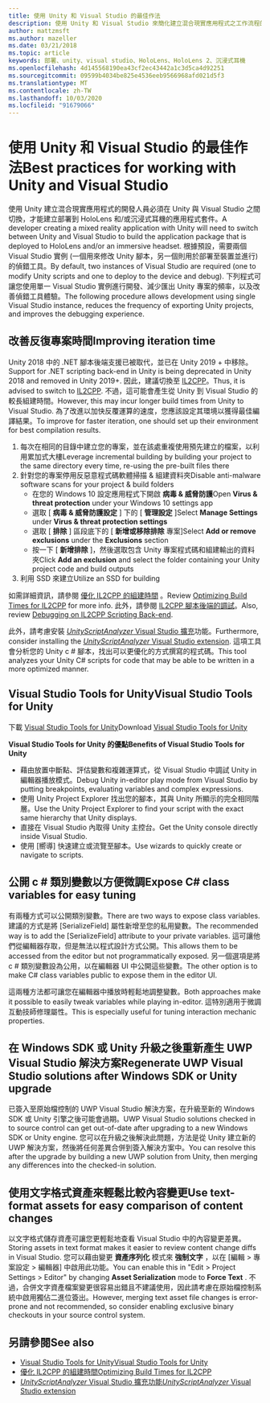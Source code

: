 ```yaml
---
title: 使用 Unity 和 Visual Studio 的最佳作法
description: 使用 Unity 和 Visual Studio 來簡化建立混合現實應用程式之工作流程的秘訣和訣竅。
author: mattzmsft
ms.author: mazeller
ms.date: 03/21/2018
ms.topic: article
keywords: 部署、unity、visual studio、HoloLens、HoloLens 2、沉浸式耳機
ms.openlocfilehash: 4d145568190ea43cf2ec43442a1c3d5ca4d92251
ms.sourcegitcommit: 09599b4034be825e4536eeb9566968afd021d5f3
ms.translationtype: MT
ms.contentlocale: zh-TW
ms.lasthandoff: 10/03/2020
ms.locfileid: "91679066"
---
```

# <a name="best-practices-for-working-with-unity-and-visual-studio"></a><span data-ttu-id="e1979-104">使用 Unity 和 Visual Studio 的最佳作法</span><span class="sxs-lookup"><span data-stu-id="e1979-104">Best practices for working with Unity and Visual Studio</span></span>

<span data-ttu-id="e1979-105">使用 Unity 建立混合現實應用程式的開發人員必須在 Unity 與 Visual Studio 之間切換，才能建立部署到 HoloLens 和/或沉浸式耳機的應用程式套件。</span><span class="sxs-lookup"><span data-stu-id="e1979-105">A developer creating a mixed reality application with Unity will need to switch between Unity and Visual Studio to build the application package that is deployed to HoloLens and/or an immersive headset.</span></span> <span data-ttu-id="e1979-106">根據預設，需要兩個 Visual Studio 實例 (一個用來修改 Unity 腳本，另一個則用於部署至裝置並進行) 的偵錯工具。</span><span class="sxs-lookup"><span data-stu-id="e1979-106">By default, two instances of Visual Studio are required (one to modify Unity scripts and one to deploy to the device and debug).</span></span> <span data-ttu-id="e1979-107">下列程式可讓您使用單一 Visual Studio 實例進行開發、減少匯出 Unity 專案的頻率，以及改善偵錯工具體驗。</span><span class="sxs-lookup"><span data-stu-id="e1979-107">The following procedure allows development using single Visual Studio instance, reduces the frequency of exporting Unity projects, and improves the debugging experience.</span></span>

## <a name="improving-iteration-time"></a><span data-ttu-id="e1979-108">改善反復專案時間</span><span class="sxs-lookup"><span data-stu-id="e1979-108">Improving iteration time</span></span>

<span data-ttu-id="e1979-109">Unity 2018 中的 .NET 腳本後端支援已被取代，並已在 Unity 2019 + 中移除。</span><span class="sxs-lookup"><span data-stu-id="e1979-109">Support for .NET scripting back-end in Unity is being deprecated in Unity 2018 and removed in Unity 2019+.</span></span> <span data-ttu-id="e1979-110">因此，建議切換至 [IL2CPP](https://docs.unity3d.com/Manual/IL2CPP.html)。</span><span class="sxs-lookup"><span data-stu-id="e1979-110">Thus, it is advised to switch to [IL2CPP](https://docs.unity3d.com/Manual/IL2CPP.html).</span></span> <span data-ttu-id="e1979-111">不過，這可能會產生從 Unity 到 Visual Studio 的較長組建時間。</span><span class="sxs-lookup"><span data-stu-id="e1979-111">However, this may incur longer build times from Unity to Visual Studio.</span></span> <span data-ttu-id="e1979-112">為了改進以加快反覆運算的速度，您應該設定其環境以獲得最佳編譯結果。</span><span class="sxs-lookup"><span data-stu-id="e1979-112">To improve for faster iteration, one should set up their environment for best compilation results.</span></span>

1) <span data-ttu-id="e1979-113">每次在相同的目錄中建立您的專案，並在該處重複使用預先建立的檔案，以利用累加式大樓</span><span class="sxs-lookup"><span data-stu-id="e1979-113">Leverage incremental building by building your project to the same directory every time, re-using the pre-built files there</span></span>
2) <span data-ttu-id="e1979-114">針對您的專案停用反惡意程式碼軟體掃描 & 組建資料夾</span><span class="sxs-lookup"><span data-stu-id="e1979-114">Disable anti-malware software scans for your project & build folders</span></span>
   - <span data-ttu-id="e1979-115">在您的 Windows 10 設定應用程式下開啟 **病毒 & 威脅防護**</span><span class="sxs-lookup"><span data-stu-id="e1979-115">Open **Virus & threat protection** under your Windows 10 settings app</span></span>
   - <span data-ttu-id="e1979-116">選取 [ **病毒 & 威脅防護設定** ] 下的 [ **管理設定** ]</span><span class="sxs-lookup"><span data-stu-id="e1979-116">Select **Manage Settings** under **Virus & threat protection settings**</span></span>
   - <span data-ttu-id="e1979-117">選取 [ **排除** ] 區段底下的 [ **新增或移除排除** 專案]</span><span class="sxs-lookup"><span data-stu-id="e1979-117">Select **Add or remove exclusions** under the **Exclusions** section</span></span>
   - <span data-ttu-id="e1979-118">按一下 [ **新增排除** ]，然後選取包含 Unity 專案程式碼和組建輸出的資料夾</span><span class="sxs-lookup"><span data-stu-id="e1979-118">Click **Add an exclusion** and select the folder containing your Unity project code and build outputs</span></span>
3) <span data-ttu-id="e1979-119">利用 SSD 來建立</span><span class="sxs-lookup"><span data-stu-id="e1979-119">Utilize an SSD for building</span></span>

<span data-ttu-id="e1979-120">如需詳細資訊，請參閱 [優化 IL2CPP 的組建時間](https://docs.unity3d.com/Manual/IL2CPP-OptimizingBuildTimes.html) 。</span><span class="sxs-lookup"><span data-stu-id="e1979-120">Review [Optimizing Build Times for IL2CPP](https://docs.unity3d.com/Manual/IL2CPP-OptimizingBuildTimes.html) for more info.</span></span> <span data-ttu-id="e1979-121">此外，請參閱 [IL2CPP 腳本後端的調試](https://docs.unity3d.com/Manual/windowsstore-debugging-il2cpp.html)。</span><span class="sxs-lookup"><span data-stu-id="e1979-121">Also, review [Debugging on IL2CPP Scripting Back-end](https://docs.unity3d.com/Manual/windowsstore-debugging-il2cpp.html).</span></span>

<span data-ttu-id="e1979-122">此外，請考慮安裝 [ *UnityScriptAnalyzer* Visual Studio 擴充](https://github.com/Microsoft/MixedRealityCompanionKit/tree/master/UnityScriptAnalyzer)功能。</span><span class="sxs-lookup"><span data-stu-id="e1979-122">Furthermore, consider installing the [*UnityScriptAnalyzer* Visual Studio extension](https://github.com/Microsoft/MixedRealityCompanionKit/tree/master/UnityScriptAnalyzer).</span></span> <span data-ttu-id="e1979-123">這項工具會分析您的 Unity c # 腳本，找出可以更優化的方式撰寫的程式碼。</span><span class="sxs-lookup"><span data-stu-id="e1979-123">This tool analyzes your Unity C# scripts for code that may be able to be written in a more optimized manner.</span></span>

## <a name="visual-studio-tools-for-unity"></a><span data-ttu-id="e1979-124">Visual Studio Tools for Unity</span><span class="sxs-lookup"><span data-stu-id="e1979-124">Visual Studio Tools for Unity</span></span>

<span data-ttu-id="e1979-125">下載 [Visual Studio Tools for Unity](https://docs.microsoft.com/visualstudio/cross-platform/getting-started-with-visual-studio-tools-for-unity?view=vs-2019)</span><span class="sxs-lookup"><span data-stu-id="e1979-125">Download [Visual Studio Tools for Unity](https://docs.microsoft.com/visualstudio/cross-platform/getting-started-with-visual-studio-tools-for-unity?view=vs-2019)</span></span>

<span data-ttu-id="e1979-126">**Visual Studio Tools for Unity 的優點**</span><span class="sxs-lookup"><span data-stu-id="e1979-126">**Benefits of Visual Studio Tools for Unity**</span></span>
* <span data-ttu-id="e1979-127">藉由放置中斷點、評估變數和複雜運算式，從 Visual Studio 中調試 Unity in 編輯器播放模式。</span><span class="sxs-lookup"><span data-stu-id="e1979-127">Debug Unity in-editor play mode from Visual Studio by putting breakpoints, evaluating variables and complex expressions.</span></span>
* <span data-ttu-id="e1979-128">使用 Unity Project Explorer 找出您的腳本，其與 Unity 所顯示的完全相同階層。</span><span class="sxs-lookup"><span data-stu-id="e1979-128">Use the Unity Project Explorer to find your script with the exact same hierarchy that Unity displays.</span></span>
* <span data-ttu-id="e1979-129">直接在 Visual Studio 內取得 Unity 主控台。</span><span class="sxs-lookup"><span data-stu-id="e1979-129">Get the Unity console directly inside Visual Studio.</span></span>
* <span data-ttu-id="e1979-130">使用 [嚮導] 快速建立或流覽至腳本。</span><span class="sxs-lookup"><span data-stu-id="e1979-130">Use wizards to quickly create or navigate to scripts.</span></span>

## <a name="expose-c-class-variables-for-easy-tuning"></a><span data-ttu-id="e1979-131">公開 c # 類別變數以方便微調</span><span class="sxs-lookup"><span data-stu-id="e1979-131">Expose C# class variables for easy tuning</span></span>

<span data-ttu-id="e1979-132">有兩種方式可以公開類別變數。</span><span class="sxs-lookup"><span data-stu-id="e1979-132">There are two ways to expose class variables.</span></span> <span data-ttu-id="e1979-133">建議的方式是將 [SerializeField] 屬性新增至您的私用變數。</span><span class="sxs-lookup"><span data-stu-id="e1979-133">The recommended way is to add the [SerializeField] attribute to your private variables.</span></span> <span data-ttu-id="e1979-134">這可讓他們從編輯器存取，但是無法以程式設計方式公開。</span><span class="sxs-lookup"><span data-stu-id="e1979-134">This allows them to be accessed from the editor but not programmatically exposed.</span></span>  <span data-ttu-id="e1979-135">另一個選項是將 c # 類別變數設為公用，以在編輯器 UI 中公開這些變數。</span><span class="sxs-lookup"><span data-stu-id="e1979-135">The other option is to make C# class variables public to expose them in the editor UI.</span></span> 

<span data-ttu-id="e1979-136">這兩種方法都可讓您在編輯器中播放時輕鬆地調整變數。</span><span class="sxs-lookup"><span data-stu-id="e1979-136">Both approaches make it possible to easily tweak variables while playing in-editor.</span></span> <span data-ttu-id="e1979-137">這特別適用于微調互動技師修理屬性。</span><span class="sxs-lookup"><span data-stu-id="e1979-137">This is especially useful for tuning interaction mechanic properties.</span></span>

## <a name="regenerate-uwp-visual-studio-solutions-after-windows-sdk-or-unity-upgrade"></a><span data-ttu-id="e1979-138">在 Windows SDK 或 Unity 升級之後重新產生 UWP Visual Studio 解決方案</span><span class="sxs-lookup"><span data-stu-id="e1979-138">Regenerate UWP Visual Studio solutions after Windows SDK or Unity upgrade</span></span>

<span data-ttu-id="e1979-139">已簽入至原始檔控制的 UWP Visual Studio 解決方案，在升級至新的 Windows SDK 或 Unity 引擎之後可能會過期。</span><span class="sxs-lookup"><span data-stu-id="e1979-139">UWP Visual Studio solutions checked in to source control can get out-of-date after upgrading to a new Windows SDK or Unity engine.</span></span> <span data-ttu-id="e1979-140">您可以在升級之後解決此問題，方法是從 Unity 建立新的 UWP 解決方案，然後將任何差異合併到簽入解決方案中。</span><span class="sxs-lookup"><span data-stu-id="e1979-140">You can resolve this after the upgrade by building a new UWP solution from Unity, then merging any differences into the checked-in solution.</span></span>

## <a name="use-text-format-assets-for-easy-comparison-of-content-changes"></a><span data-ttu-id="e1979-141">使用文字格式資產來輕鬆比較內容變更</span><span class="sxs-lookup"><span data-stu-id="e1979-141">Use text-format assets for easy comparison of content changes</span></span>

<span data-ttu-id="e1979-142">以文字格式儲存資產可讓您更輕鬆地查看 Visual Studio 中的內容變更差異。</span><span class="sxs-lookup"><span data-stu-id="e1979-142">Storing assets in text format makes it easier to review content change diffs in Visual Studio.</span></span> <span data-ttu-id="e1979-143">您可以藉由變更 **資產序列化** 模式來 **強制文字** ，以在 [編輯 > 專案設定 > 編輯器] 中啟用此功能。</span><span class="sxs-lookup"><span data-stu-id="e1979-143">You can enable this in "Edit > Project Settings > Editor" by changing **Asset Serialization** mode to **Force Text** .</span></span> <span data-ttu-id="e1979-144">不過，合併文字資產檔案變更很容易出錯且不建議使用，因此請考慮在原始檔控制系統中啟用獨佔二進位簽出。</span><span class="sxs-lookup"><span data-stu-id="e1979-144">However, merging text asset file changes is error-prone and not recommended, so consider enabling exclusive binary checkouts in your source control system.</span></span>

## <a name="see-also"></a><span data-ttu-id="e1979-145">另請參閱</span><span class="sxs-lookup"><span data-stu-id="e1979-145">See also</span></span>
- [<span data-ttu-id="e1979-146">Visual Studio Tools for Unity</span><span class="sxs-lookup"><span data-stu-id="e1979-146">Visual Studio Tools for Unity</span></span>](https://visualstudiogallery.msdn.microsoft.com/8d26236e-4a64-4d64-8486-7df95156aba9)
- [<span data-ttu-id="e1979-147">優化 IL2CPP 的組建時間</span><span class="sxs-lookup"><span data-stu-id="e1979-147">Optimizing Build Times for IL2CPP</span></span>](https://docs.unity3d.com/Manual/IL2CPP-OptimizingBuildTimes.html)
- [<span data-ttu-id="e1979-148">*UnityScriptAnalyzer* Visual Studio 擴充功能</span><span class="sxs-lookup"><span data-stu-id="e1979-148">*UnityScriptAnalyzer* Visual Studio extension</span></span>](https://github.com/Microsoft/MixedRealityCompanionKit/tree/master/UnityScriptAnalyzer)
